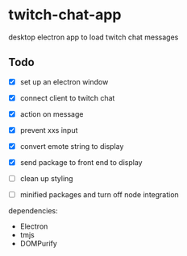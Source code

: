 # twitch-chat-app
desktop electron app to load twitch chat messages


## Todo
- [x] set up an electron window
- [x] connect client to twitch chat
- [x] action on message
- [x] prevent xxs input 
- [x] convert emote string to display
- [x] send package to front end to display
- [ ] clean up styling 
- [ ] minified packages and turn off node integration







dependencies:
* Electron
* tmjs
* DOMPurify




